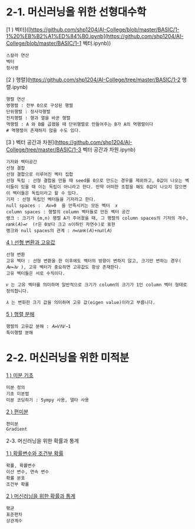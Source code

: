 # 2-1. 머신러닝을 위한 선형대수학

[1 ) 벡터]([https://github.com/shp1204/AI-College/blob/master/BASIC/1-1%20%EB%B2%A1%ED%84%B0.ipynb](https://github.com/shp1204/AI-College/blob/master/BASIC/1-1 벡터.ipynb))

```
스칼라 연산
벡터
정사영
```

[2 ) 행렬](https://github.com/shp1204/AI-College/tree/master/BASIC/1-2 행렬.ipynb)

```
행렬 연산
영행렬 : 전부 0으로 구성된 행렬
단위행렬 : 정사각행렬
전치행렬 : 행과 열을 바꾼 행렬
역행렬 : A 와 B를 곱했을 때 단위행렬로 만들어주는 B가 A의 역행렬이다 	
# 역행렬이 존재하지 않을 수도 있다.
```

 [3 ) 벡터 공간과 차원](https://github.com/shp1204/AI-College/tree/master/BASIC/1-3 벡터 공간과 차원.ipynb)

```
기저와 벡터공간
선형 결합
선형 결합으로 이루어진 벡터 집합
선형 독립 : 선형 결합을 만들 때 seed를 0으로 만드는 경우를 제외하고, 0값이 나오는 벡터들이 있을 때 이는 독립이 아니라고 한다. 만약 어떠한 조합을 해도 0값이 나오지 않으면 이 벡터들은 독립이라고 할 수 있다.
기저 : 선형 독립인 벡터들을 기저라고 한다.
null spaces :  𝐴𝑥=0  을 만족시키는 모든 벡터  𝑥 
column spaces : 행렬의 column 벡터들로 만든 벡터 공간
랭크 : 크기가 (m,n) 행렬 A가 주어졌을 때, 그 행렬의 column spaces의 기저의 개수,   𝑟𝑎𝑛𝑘(𝐴)=𝑟  (r은 0보다 크고 n이하인 자연수)로 표현
랭크와 null spaces의 관계 : 𝑛=𝑟𝑎𝑛𝑘(𝐴)+𝑛𝑢𝑙𝑙(𝐴)
```

[4 ) 선형 변환과 고유값](http://localhost:8888/notebooks/Desktop/AI%20College/BASIC/1-4%20%EC%84%A0%ED%98%95%20%EB%B3%80%ED%99%98%EA%B3%BC%20%EA%B3%A0%EC%9C%A0%EA%B0%92.ipynb)

```
선형 변환
고유 벡터 : 선형 변환을 한 이후에도 벡터의 방향이 변하지 않고, 크기만 변하는 경우( 𝐴𝑣=𝜆𝑣 ), 고유 벡터가 중요하면 고유값도 항상 존재한다.
고유 벡터들은 서로 수직이다.

𝑣 는 고유 벡터를 의미하며 일반적으로 크기가 column의 크기가 1인 column 벡터 형태로 정의합니다.

𝜆 는 변화한 크기 값을 의미하며 고유 값(eigen value)이라고 부릅니다.
```

[5 ) 행렬 분해](http://localhost:8888/notebooks/Desktop/AI%20College/BASIC/1-5%20%ED%96%89%EB%A0%AC%20%EB%B6%84%ED%95%B4.ipynb)

```
행렬의 고유값 분해 : 𝐴=𝑉Λ𝑉−1
특이행렬 분해
```



# 2-2. 머신러닝을 위한 미적분

[1 ) 미분 기초](http://localhost:8888/notebooks/Desktop/AI%20College/BASIC/2-1%20%EB%AF%B8%EB%B6%84%20%EA%B8%B0%EC%B4%88.ipynb)

```
미분 정의
기초 미분법
미분 코딩하기 : Sympy 사용, 델타 사용
```

[2 ) 편미분](http://localhost:8888/notebooks/Desktop/AI%20College/BASIC/2-2%20%ED%8E%B8%EB%AF%B8%EB%B6%84.ipynb)

```
편미분
Gradient
```



2-3. 머신러닝을 위한 확률과 통계

[1 ) 확률변수와 조건부 확률](http://localhost:8888/notebooks/Desktop/AI%20College/BASIC/3-1%20%ED%99%95%EB%A5%A0%20%EB%B3%80%EC%88%98%EC%99%80%20%EC%A1%B0%EA%B1%B4%EB%B6%80%20%ED%99%95%EB%A5%A0.ipynb)

```
확률, 확률변수
이산 변수, 연속 변수
확률 분포
조건부 확률
```

[2 ) 머신러닝을 위한 확률과 통계](http://localhost:8888/notebooks/Desktop/AI%20College/BASIC/3-2%20%ED%86%B5%EA%B3%84%20%EB%B6%84%EC%84%9D.ipynb)

```
평균
표준편차
상관계수
```

